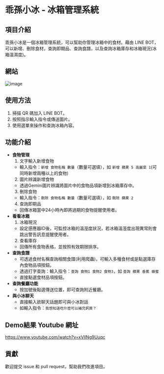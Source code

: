 ﻿# 乖孫小冰 - 冰箱管理系統

## 項目介紹

乖孫小冰是一個冰箱管理系統，可以幫助你管理冰箱中的食材。藉由 LINE BOT，可以新增、刪除食材，查詢即期品、查詢食譜，以及查詢冰箱庫存和冰箱現況(冰箱溫濕度)。

## 網站
![image](https://github.com/YuunJiee/AIot_Final_Project/blob/main/static/images/web.gif)

## 使用方法

1. 掃描 QR 碼加入 LINE BOT。
2. 按照指示輸入指令或傳送圖片。
3. 使用選單來操作和查詢冰箱內容。

## 功能介紹

- **食物管理**
  1. 文字輸入新增食物
    - 輸入指令：`新增 食物名稱 數量`（數量可選填），如 `新增 蘋果 5 高麗菜 1`(可同時新增兩種以上的食物)
  2. 圖片辨識新增食物
    - 透過Gemini圖片辨識將圖片中的食物品項新增到冰箱庫存中。
  3. 刪除食物
    - 輸入指令：`刪除 食物名稱 數量`（數量可選填），如 `刪除 蘋果 2`
  4. 查詢即期品
    - 回傳冰箱當中24小時內即將過期的食物提醒使用者。
- **看看冰箱**
  1. 冰箱現況
    - 設定感應器ID後，可監控冰箱的溫溼度狀況，若冰箱溫溼度出現異常則會跳出警告訊息提醒使用者。
  2. 查看庫存
    - 回傳所有食物表格，並按照有效期限排序。
- **查詢食譜**
  - 可透過食材名稱查詢相關食譜(利用爬蟲)，可輸入多種食材或是點選庫存內食物品項按鈕。
  - 透過打字查詢：輸入指令：`查詢 食物1 食物2 食物3`，如 `查詢 蘋果 香蕉 蜂蜜`
  - 直接點選食材品項按鈕。
- **查詢餐廳功能**
  - 按加號後點選傳送位置，即可查詢附近餐廳。
- **與小冰聊天**
  - 直接輸入欲聊天話題即可與小冰對話
  - 如輸入指令：`我想知道吃什麼可以補充鈣質？`

## Demo結果 Youtube 網址
https://www.youtube.com/watch?v=xVllNg9Uuqc

## 貢獻

歡迎提交 issue 和 pull request，幫助我們改進項目。






